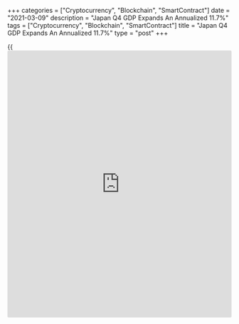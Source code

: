 +++
categories = ["Cryptocurrency", "Blockchain", "SmartContract"]
date = "2021-03-09"
description = "Japan Q4 GDP Expands An Annualized 11.7%"
tags = ["Cryptocurrency", "Blockchain", "SmartContract"]
title = "Japan Q4 GDP Expands An Annualized 11.7%"
type = "post"
+++

{{<iframe id="large-banner" src="https://www.bounty.group/#slide=10.0" width="100%" height="600" scrolling="no" style="border: 0px solid rgb(216, 221, 230); border-radius: 3px;">}}

Japan's gross domestic product climbed an annualized 11.7 percent in the
fourth quarter of 2020, the Cabinet Office said on Tuesday.

That missed expectations for an increase of 12.8 percent following the
22.9 percent surge in the three months prior.

On a quarterly basis, gross domestic product gained 2.8 percent - again
missing forecasts for 3.0 percent and down from 5.3 percent in the
previous three months.

Capital expenditure was up 4.3 percent on quarter, beating forecasts for
a gain of 4.1 percent following the 2.4 percent contraction in Q3.

External demand was up 1.1 percent on quarter in Q4, slowing from 2.6
percent in the third quarter - while the price index added 0.3 percent
on year after rising 1.2 percent in the previous three months.

Private consumption was up 2.2 percent on quarter, slowing from 5.1
percent in the third quarter.

Also on Tuesday, the Ministry of Internal Affairs and Communications
said that the average of household spending in Japan was down 6.1
percent on year in January, coming in at 267,760 yen.

That missed expectations for a decline of 2.1 percent on year following
the 0.6 percent contraction in December.

The average of monthly income per household stood at 469,254 yen, down
2.5 percent on year.

Individually, spending was down for food, housing, clothing, medical
care, transportation and recreation. It was higher for fuel, furniture
and education.

On a monthly basis, household spending was down 7.3 percent.

For comments and feedback [contact](https://www.playgroundfx.com/contact/): editorial@rtt[news](https://www.letsplayfx.com/blog/forex-news-website/).com

[Economic News][1]

 **What parts of the world are seeing the best (and worst) economic
performances lately? Click[here][2] to check out our [Econ Scorecard][2]
and find out! See up-to-the-moment [ranking](https://www.playgroundfx.com/blog/crypto-exchange-ranking/)s for the best and worst
performers in [GDP][3], [unemployment rate][4], [inflation][2] and much
more.**

   1. www.rtt[news](https://www.letsplayfx.com/blog/forex-news-website/).com/Content/EconomicNews.aspx
   2. www.rtt[news](https://www.letsplayfx.com/blog/forex-news-website/).com/economic-scorecard/world-rank/CPI/highest-performance.aspx
   3. www.rtt[news](https://www.letsplayfx.com/blog/forex-news-website/).com/economic-scorecard/world-rank/GDP/highest-performance.aspx
   4. www.rtt[news](https://www.letsplayfx.com/blog/forex-news-website/).com/economic-scorecard/world-rank/unemployment-rate/lowest-performance.aspx